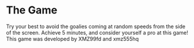 # The Game 
Try your best to avoid the goalies coming at random speeds from the side of the screen. Achieve 5 minutes, and consider yourself a pro at this game! 
This game was developed by XMZ99fd and xmz555hq
